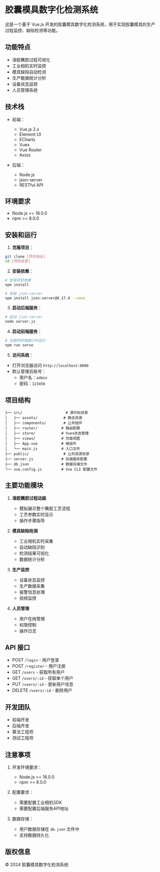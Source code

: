 # 胶囊模具数字化检测系统

这是一个基于 Vue.js 开发的胶囊模具数字化检测系统，用于实现胶囊模具的生产过程监控、缺陷检测等功能。

## 功能特点

- 溶胶蘸胶过程可视化
- 工业相机实时监控
- 模具缺陷自动检测
- 生产数据统计分析
- 设备状态监控
- 人员管理系统

## 技术栈

- 前端：
  - Vue.js 2.x
  - Element UI
  - ECharts
  - Vuex
  - Vue Router
  - Axios

- 后端：
  - Node.js
  - json-server
  - RESTful API

## 环境要求

- Node.js >= 16.0.0
- npm >= 8.0.0

## 安装和运行

1. **克隆项目**：
```bash
git clone [项目地址]
cd [项目目录]
```

2. **安装依赖**：
```bash
# 安装项目依赖
npm install

# 安装 json-server
npm install json-server@0.17.4 --save
```

3. **启动后端服务**：
```bash
# 启动 json-server
node server.js
```

4. **启动前端服务**：
```bash
# 在新的终端窗口中运行
npm run serve
```

5. **访问系统**：
- 打开浏览器访问 `http://localhost:8080`
- 默认管理员账号：
  - 用户名：`admin`
  - 密码：`123456`

## 项目结构

```
├── src/                    # 源代码目录
│   ├── assets/            # 静态资源
│   ├── components/        # 公共组件
│   ├── router/           # 路由配置
│   ├── store/            # Vuex状态管理
│   ├── views/            # 页面视图
│   ├── App.vue           # 根组件
│   └── main.js           # 入口文件
├── public/                # 公共资源目录
├── server.js             # 后端服务配置
├── db.json               # 数据存储文件
└── vue.config.js         # Vue CLI 配置文件
```

## 主要功能模块

1. **溶胶蘸胶过程动画**
   - 模拟展示整个蘸胶工艺流程
   - 工艺参数实时显示
   - 操作步骤指导

2. **模具缺陷检测**
   - 工业相机实时采集
   - 自动缺陷识别
   - 检测结果可视化
   - 数据统计分析

3. **生产监控**
   - 设备状态监控
   - 生产数据采集
   - 报警信息处理
   - 视频监控

4. **人员管理**
   - 用户在岗管理
   - 权限控制
   - 操作日志

## API 接口

- POST `/login` - 用户登录
- POST `/register` - 用户注册
- GET `/users` - 获取所有用户
- GET `/users/:id` - 获取单个用户
- PUT `/users/:id` - 更新用户信息
- DELETE `/users/:id` - 删除用户

## 开发团队

- 前端开发
- 后端开发
- 算法工程师
- 测试工程师

## 注意事项

1. 开发环境要求：
   - Node.js >= 16.0.0
   - npm >= 8.0.0

2. 配置要求：
   - 需要配置工业相机SDK
   - 需要配置后端服务API地址

3. 数据存储：
   - 用户数据存储在 `db.json` 文件中
   - 支持数据持久化

## 版权信息

© 2024 胶囊模具数字化检测系统 